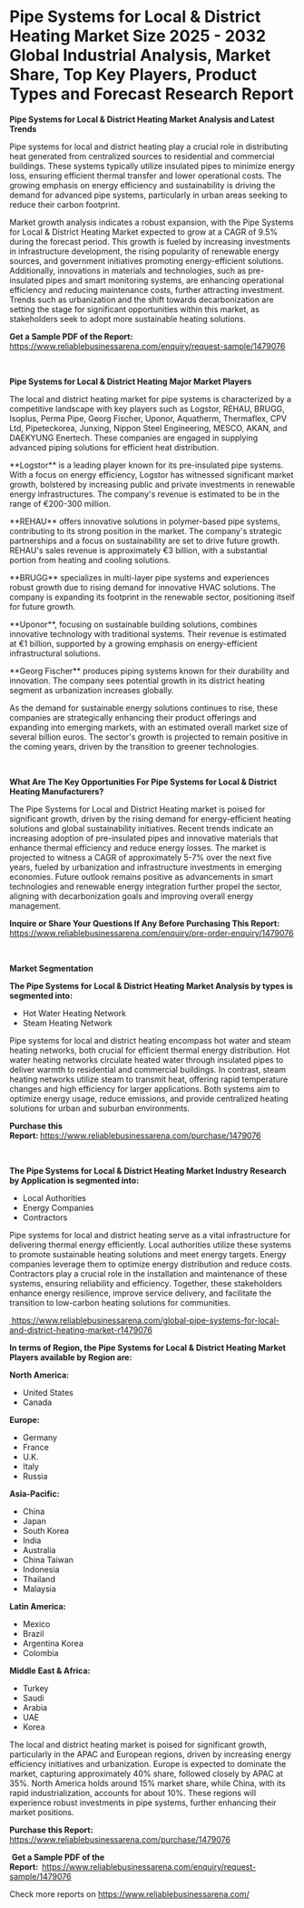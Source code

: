 <p><h1>Pipe Systems for Local & District Heating Market Size 2025 - 2032 Global Industrial Analysis, Market Share, Top Key Players, Product Types and Forecast Research Report</h1></p><p><strong>Pipe Systems for Local & District Heating Market Analysis and Latest Trends</strong></p>
<p><p>Pipe systems for local and district heating play a crucial role in distributing heat generated from centralized sources to residential and commercial buildings. These systems typically utilize insulated pipes to minimize energy loss, ensuring efficient thermal transfer and lower operational costs. The growing emphasis on energy efficiency and sustainability is driving the demand for advanced pipe systems, particularly in urban areas seeking to reduce their carbon footprint.</p><p>Market growth analysis indicates a robust expansion, with the Pipe Systems for Local & District Heating Market expected to grow at a CAGR of 9.5% during the forecast period. This growth is fueled by increasing investments in infrastructure development, the rising popularity of renewable energy sources, and government initiatives promoting energy-efficient solutions. Additionally, innovations in materials and technologies, such as pre-insulated pipes and smart monitoring systems, are enhancing operational efficiency and reducing maintenance costs, further attracting investment. Trends such as urbanization and the shift towards decarbonization are setting the stage for significant opportunities within this market, as stakeholders seek to adopt more sustainable heating solutions.</p></p>
<p><strong>Get a Sample PDF of the Report:&nbsp;</strong> <a href="https://www.reliablebusinessarena.com/enquiry/request-sample/1479076?utm_campaign=2892&utm_medium=2&utm_source=Github&utm_content=ia&utm_term=23032025&utm_id=pipe-systems-for-local-district-heating">https://www.reliablebusinessarena.com/enquiry/request-sample/1479076</a></p>
<p>&nbsp;</p>
<p><strong>Pipe Systems for Local & District Heating Major Market Players</strong></p>
<p><p>The local and district heating market for pipe systems is characterized by a competitive landscape with key players such as Logstor, REHAU, BRUGG, Isoplus, Perma Pipe, Georg Fischer, Uponor, Aquatherm, Thermaflex, CPV Ltd, Pipeteckorea, Junxing, Nippon Steel Engineering, MESCO, AKAN, and DAEKYUNG Enertech. These companies are engaged in supplying advanced piping solutions for efficient heat distribution.</p><p>**Logstor** is a leading player known for its pre-insulated pipe systems. With a focus on energy efficiency, Logstor has witnessed significant market growth, bolstered by increasing public and private investments in renewable energy infrastructures. The company's revenue is estimated to be in the range of €200-300 million.</p><p>**REHAU** offers innovative solutions in polymer-based pipe systems, contributing to its strong position in the market. The company's strategic partnerships and a focus on sustainability are set to drive future growth. REHAU's sales revenue is approximately €3 billion, with a substantial portion from heating and cooling solutions.</p><p>**BRUGG** specializes in multi-layer pipe systems and experiences robust growth due to rising demand for innovative HVAC solutions. The company is expanding its footprint in the renewable sector, positioning itself for future growth.</p><p>**Uponor**, focusing on sustainable building solutions, combines innovative technology with traditional systems. Their revenue is estimated at €1 billion, supported by a growing emphasis on energy-efficient infrastructural solutions.</p><p>**Georg Fischer** produces piping systems known for their durability and innovation. The company sees potential growth in its district heating segment as urbanization increases globally.</p><p>As the demand for sustainable energy solutions continues to rise, these companies are strategically enhancing their product offerings and expanding into emerging markets, with an estimated overall market size of several billion euros. The sector's growth is projected to remain positive in the coming years, driven by the transition to greener technologies.</p></p>
<p>&nbsp;</p>
<p><strong>What Are The Key Opportunities For Pipe Systems for Local & District Heating Manufacturers?</strong></p>
<p><p>The Pipe Systems for Local and District Heating market is poised for significant growth, driven by the rising demand for energy-efficient heating solutions and global sustainability initiatives. Recent trends indicate an increasing adoption of pre-insulated pipes and innovative materials that enhance thermal efficiency and reduce energy losses. The market is projected to witness a CAGR of approximately 5-7% over the next five years, fueled by urbanization and infrastructure investments in emerging economies. Future outlook remains positive as advancements in smart technologies and renewable energy integration further propel the sector, aligning with decarbonization goals and improving overall energy management.</p></p>
<p><strong>Inquire or Share Your Questions If Any Before Purchasing This Report:</strong> <a href="https://www.reliablebusinessarena.com/enquiry/pre-order-enquiry/1479076?utm_campaign=2892&utm_medium=2&utm_source=Github&utm_content=ia&utm_term=23032025&utm_id=pipe-systems-for-local-district-heating">https://www.reliablebusinessarena.com/enquiry/pre-order-enquiry/1479076</a></p>
<p>&nbsp;</p>
<p><strong>Market Segmentation</strong></p>
<p><strong>The Pipe Systems for Local & District Heating Market Analysis by types is segmented into:</strong></p>
<p><ul><li>Hot Water Heating Network</li><li>Steam Heating Network</li></ul></p>
<p><p>Pipe systems for local and district heating encompass hot water and steam heating networks, both crucial for efficient thermal energy distribution. Hot water heating networks circulate heated water through insulated pipes to deliver warmth to residential and commercial buildings. In contrast, steam heating networks utilize steam to transmit heat, offering rapid temperature changes and high efficiency for larger applications. Both systems aim to optimize energy usage, reduce emissions, and provide centralized heating solutions for urban and suburban environments.</p></p>
<p><strong>Purchase this Report:&nbsp;</strong><a href="https://www.reliablebusinessarena.com/purchase/1479076?utm_campaign=2892&utm_medium=2&utm_source=Github&utm_content=ia&utm_term=23032025&utm_id=pipe-systems-for-local-district-heating">https://www.reliablebusinessarena.com/purchase/1479076</a></p>
<p>&nbsp;</p>
<p><strong>The Pipe Systems for Local & District Heating Market Industry Research by Application is segmented into:</strong></p>
<p><ul><li>Local Authorities</li><li>Energy Companies</li><li>Contractors</li></ul></p>
<p><p>Pipe systems for local and district heating serve as a vital infrastructure for delivering thermal energy efficiently. Local authorities utilize these systems to promote sustainable heating solutions and meet energy targets. Energy companies leverage them to optimize energy distribution and reduce costs. Contractors play a crucial role in the installation and maintenance of these systems, ensuring reliability and efficiency. Together, these stakeholders enhance energy resilience, improve service delivery, and facilitate the transition to low-carbon heating solutions for communities.</p></p>
<p><a href="https://www.reliablebusinessarena.com/global-pipe-systems-for-local-and-district-heating-market-r1479076?utm_campaign=2892&utm_medium=2&utm_source=Github&utm_content=ia&utm_term=23032025&utm_id=pipe-systems-for-local-district-heating">&nbsp;https://www.reliablebusinessarena.com/global-pipe-systems-for-local-and-district-heating-market-r1479076</a></p>
<p><strong>In terms of Region, the Pipe Systems for Local & District Heating Market Players available by Region are:</strong></p>
<p>
    <p> <strong> North America: </strong>
        <ul>
            <li>United States</li>
            <li>Canada</li>
        </ul>
        </p> 
    <p> <strong> Europe: </strong>
        <ul>
            <li>Germany</li>
            <li>France</li>
            <li>U.K.</li>
            <li>Italy</li>
            <li>Russia</li>
        </ul>
        </p> 
    <p> <strong> Asia-Pacific: </strong>
        <ul>
            <li>China</li>
            <li>Japan</li>
            <li>South Korea</li>
            <li>India</li>
            <li>Australia</li>
            <li>China Taiwan</li>
            <li>Indonesia</li>
            <li>Thailand</li>
            <li>Malaysia</li>
        </ul>
        </p> 
    <p> <strong> Latin America: </strong>
        <ul>
            <li>Mexico</li>
            <li>Brazil</li>
            <li>Argentina Korea</li>
            <li>Colombia</li>
        </ul>
        </p> 
    <p> <strong> Middle East & Africa: </strong>
        <ul>
            <li>Turkey</li>
            <li>Saudi</li>
            <li>Arabia</li>
            <li>UAE</li>
            <li>Korea</li>
        </ul>
    </p>
    </p>
<p><p>The local and district heating market is poised for significant growth, particularly in the APAC and European regions, driven by increasing energy efficiency initiatives and urbanization. Europe is expected to dominate the market, capturing approximately 40% share, followed closely by APAC at 35%. North America holds around 15% market share, while China, with its rapid industrialization, accounts for about 10%. These regions will experience robust investments in pipe systems, further enhancing their market positions.</p></p>
<p><strong>Purchase this Report: </strong><a href="https://www.reliablebusinessarena.com/purchase/1479076?utm_campaign=2892&utm_medium=2&utm_source=Github&utm_content=ia&utm_term=23032025&utm_id=pipe-systems-for-local-district-heating">https://www.reliablebusinessarena.com/purchase/1479076</a></p>
<p>&nbsp;<strong>Get a Sample PDF of the Report:&nbsp;&nbsp;</strong><a href="https://www.reliablebusinessarena.com/enquiry/request-sample/1479076?utm_campaign=2892&utm_medium=2&utm_source=Github&utm_content=ia&utm_term=23032025&utm_id=pipe-systems-for-local-district-heating">https://www.reliablebusinessarena.com/enquiry/request-sample/1479076</a></p>
<p><strong></strong></p>
<p>Check more reports on <a href="https://www.reliablebusinessarena.com/?utm_campaign=2892&utm_medium=2&utm_source=Github&utm_content=ia&utm_term=23032025&utm_id=pipe-systems-for-local-district-heating">https://www.reliablebusinessarena.com/</a></p>